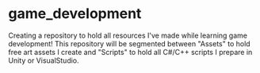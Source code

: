 # game_development


Creating a repository to hold all resources I've made while learning game development! This repository will be segmented between "Assets" to hold free art assets I create 
and "Scripts" to hold all C#/C++ scripts I prepare in Unity or VisualStudio.
